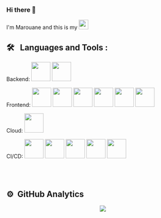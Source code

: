 ### Hi there 👋

I'm Marouane and this is my 
<a href="https://www.linkedin.com/in/marouane-zg/"><img width="25" height="25" src="https://www.svgrepo.com/show/448234/linkedin.svg"/></a>

## 🛠 &nbsp; Languages and Tools :

<p align="left">
<p>Backend:
<img width="50" height="50" src="https://www.svgrepo.com/show/353924/java.svg" />
<img width="50" height="50" src="https://www.svgrepo.com/show/354380/spring-icon.svg" />
</p>
<p>Frontend:
<img width="50" height="50" src="https://www.svgrepo.com/show/452228/html-5.svg" />
<img width="50" height="50" src="https://www.svgrepo.com/show/373427/angular.svg" />
<img width="50" height="50" src="https://www.svgrepo.com/show/354416/svelte-icon.svg" />
<img width="50" height="50" src="https://www.svgrepo.com/show/374032/reactjs.svg" />
<img width="50" height="50" src="https://www.svgrepo.com/show/349540/typescript.svg" />
<img width="50" height="50" src="https://www.svgrepo.com/show/349419/javascript.svg" />
</p>
<p>Cloud:
<img width="50" height="50" src="https://www.svgrepo.com/show/448266/aws.svg" />
</p>
<p>CI/CD:
<img width="50" height="50" src="https://www.svgrepo.com/show/353929/jenkins.svg" />
<img width="50" height="50" src="https://www.svgrepo.com/show/508897/bash02.svg" />
<img width="50" height="50" src="https://www.svgrepo.com/show/331370/docker.svg" />
<img width="50" height="50" src="https://www.svgrepo.com/show/448233/kubernetes.svg" />
<img width="50" height="50" src="https://www.svgrepo.com/show/452210/git.svg" />
</p>
<br />
<br />


## ⚙️ &nbsp;GitHub Analytics

<p align="center">
	<img align="center" src="https://github-readme-stats.vercel.app/api/top-langs/?username=ZMarou&layout=compact"/>
</p>
